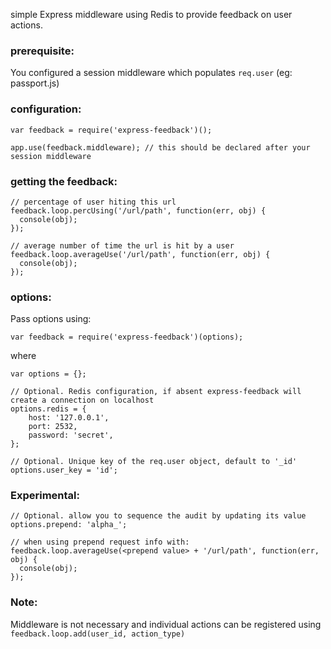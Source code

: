 simple Express middleware using Redis to provide feedback on user actions.

### prerequisite:

You configured a session middleware which populates `req.user` (eg: passport.js)

### configuration:

    var feedback = require('express-feedback')();

    app.use(feedback.middleware); // this should be declared after your session middleware

### getting the feedback:

    // percentage of user hiting this url
    feedback.loop.percUsing('/url/path', function(err, obj) {
      console(obj);
    });

    // average number of time the url is hit by a user
    feedback.loop.averageUse('/url/path', function(err, obj) {
      console(obj);
    });

### options:

Pass options using:

    var feedback = require('express-feedback')(options);

where

    var options = {};

    // Optional. Redis configuration, if absent express-feedback will create a connection on localhost
    options.redis = {
        host: '127.0.0.1',
        port: 2532,
        password: 'secret',
    };

    // Optional. Unique key of the req.user object, default to '_id'
    options.user_key = 'id';

### Experimental:

    // Optional. allow you to sequence the audit by updating its value
    options.prepend: 'alpha_';

    // when using prepend request info with:
    feedback.loop.averageUse(<prepend value> + '/url/path', function(err, obj) {
      console(obj);
    });

### Note:

Middleware is not necessary and individual actions can be registered using `feedback.loop.add(user_id, action_type)`
